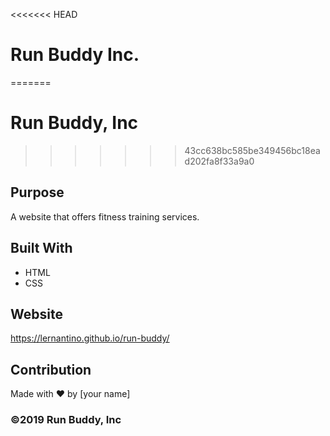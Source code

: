 <<<<<<< HEAD
# Run Buddy Inc.
=======
# Run Buddy, Inc
>>>>>>> 43cc638bc585be349456bc18ead202fa8f33a9a0

## Purpose
A website that offers fitness training services. 

## Built With
* HTML
* CSS

## Website
https://lernantino.github.io/run-buddy/

## Contribution
Made with ❤️ by [your name]

### ©️2019 Run Buddy, Inc 
